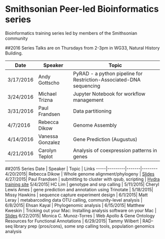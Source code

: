 # Smithsonian Peer-led Bioinformatics series
Bioinformatics training series led by members of the Smithsonian community

##2016 Series
Talks are on Thursdays from 2-3pm in WG33, Natural History Building.

Date | Speaker | Topic
-----|---------|------
3/17/2016 | Andy Gottscho | PyRAD - a python pipeline for Restriction-Associated-DNA sequencing
3/24/2016 | Michael Trizna | Jupyter Notebook for workflow management
3/31/2016 | Paul Frandsen | Data partitioning
4/7/2016 | Rebecca Dikow | Genome Assembly
4/14/2016 | Vanessa Gonzalez | Gene Prediction (Augustus)
4/21/2016 | Carolyn Teplot | Analysis of coexpression patterns in genes

##2015 Series
Date | Speaker | Topic | Links 
-----|---------|-------|--------
4/20/2015| Rebecca Dikow | Whole genome alignment/phylogeny | [Slides](2015/Dikow_WGalignment_4_19_15.pdf)
4/27/2015| Paul Frandsen | submitting to cluster with qsub, scripting | [Hydra training site](https://github.com/SmithsonianWorkshops/Hydra-workshop)
5/4/2015| HC Lim | genotype and snp calling | 
5/11/2015| Cheryl Lewis Ames | gene prediction and annotation using Trinotate | 
5/18/2015| Missy Hawkins | sequence capture experiment design | 
6/1/2015| Matt Leray | metabarcoding data OTU calling, community-level analysis | 
6/8/2015| Ehsan Kayal | Phylogenomic analysis | 
6/15/2015| Matthew Kweskin | Tricking out your Mac: Installing analysis software on your Mac | [Slides](2015/Kweskin-Mac.pdf)
6/22/2015| Monica C. Munoz-Torres | Web Apollo & Gene Ontology Resources for Functional Annotations | 
6/29/2015| Tammy Wilbert | RAD-seq library prep (pros/cons), some snp calling tools, population genomics analysis
